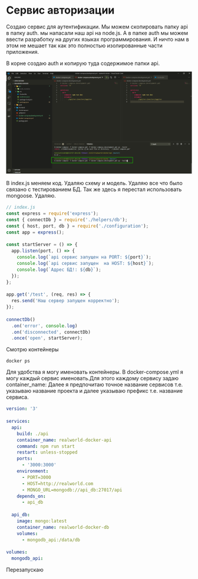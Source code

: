 # Сервис авторизации

Создаю сервис для аутентификации. Мы можем скопировать папку api в папку auth. мы напасали наш api на node.js. А в папке auth мы можем ввести разработку на других языках программирования. И ничто нам в этом не мешает так как это полностью изолированные части приложения.

В корне создаю auth и копирую туда содержимое папки api.

![](img/063.png)

В index.js меняем код. Удаляю схему и модель. Удаляю все что было связано с тестированием БД. Так же здесь я перестал использовать mongoose. Удаляю.

```js
// index.js
const express = require('express');
const { connectDb } = require('./helpers/db');
const { host, port, db } = require('./configuration');
const app = express();

const startServer = () => {
  app.listen(port, () => {
    console.log(`api сервис запущен на PORT: ${port}`);
    console.log(`api сервис запущен  на HOST: ${host}`);
    console.log(`Адрес БД!: ${db}`);
  });
};

app.get('/test', (req, res) => {
  res.send('Наш сервер запущен корректно');
});

connectDb()
  .on('error', console.log)
  .on('disconnected', connectDb)
  .once('open', startServer);
```

Смотрю контейнеры

```shell
docker ps
```

Для удобства я могу именовать контейнеры. В docker-compose.yml я могу каждый сервис именовать.Для этого каждому сервису задаю container_name: Далее я предпочитаю точное название сервисов т.е. указываю название проекта и далее указываю префикс т.е. название сервиса.

```yml
version: '3'

services:
  api:
    build: ./api
    container_name: realworld-docker-api
    command: npm run start
    restart: unless-stopped
    ports:
      - '3000:3000'
    environment:
      - PORT=3000
      - HOST=http://realworld.com
      - MONGO_URL=mongodb://api_db:27017/api
    depends_on:
      - api_db

  api_db:
    image: mongo:latest
    container_name: realworld-docker-db
    volumes:
      - mongodb_api:/data/db

volumes:
  mongodb_api:
```

Перезапускаю
